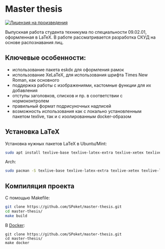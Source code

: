 Master thesis
=============

[![Лицензия на произведения](https://img.shields.io/badge/license-CC_BY--SA_4.0-blue.svg)](https://creativecommons.org/licenses/by-sa/4.0/deed.ru)

Выпускная работа студента техникума по специальности 09.02.01, оформленная в LaTeX. В работе рассматривается разработка СКУД на основе распознавания лиц.

Ключевые особенности:
--------------------
* использование пакета eskdx для оформления рамок
* использование XeLaTeX, для использования шрифта Times New Roman, как основного
* поддержка работы с изображениями, кастомные функции для их добавления
* отступы заголовков, списков и пр. в соответствии с нормоконтролем
* правильный формат подрисуночных надписей
* возможность использования как с локально установленным пакетом texlive, так и с изолированным docker-образом

Установка LaTeX
---------------
Установка нужных пакетов LaTeX в Ubuntu/Mint:
```bash
sudo apt install texlive-base texlive-latex-extra texlive-xetex texlive-lang-cyrillic latexmk texlive-fonts-extra texlive-math-extra latex-beamer ttf-mscorefonts-installer && fc-cache -f -v
```

Arch:
```bash
sudo pacman -S texlive-base texlive-latex-extra texlive-xetex texlive-lang-cyrillic latexmk texlive-fonts-extra texlive-math-extra latex-beamer ttf-ms-fonts && fc-cache -f -v
```

Компиляция проекта
------------------
С помощью Makefile:
```bash
git clone https://github.com/SPoket/master-thesis.git
cd master-thesis/
make build
```

В [Docker](https://hub.docker.com/r/spoket/docker-latex):
```
git clone https://github.com/SPoket/master-thesis.git
cd master-thesis/
make docker
```
